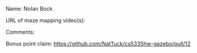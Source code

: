 Name: Nolan Bock

URL of maze mapping video(s):

Comments:

Bonus point claim:
https://github.com/NatTuck/cs5335hw-gazebo/pull/12
